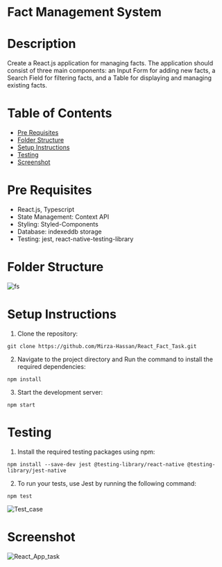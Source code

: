# Fact Management System

# Description
Create a React.js application for managing facts. The application should consist of three main components: an Input Form for adding new facts, a Search Field for filtering facts, and a Table for displaying and managing existing facts.

# Table of Contents

- [Pre Requisites](#pre-requisites)
- [Folder Structure](#folder-structure)
- [Setup Instructions](#setup-instructions)
- [Testing](#testing)
- [Screenshot](#screenshot)

# Pre Requisites

- React.js, Typescript
- State Management: Context API
- Styling: Styled-Components
- Database: indexeddb storage
- Testing: jest, react-native-testing-library

# Folder Structure
![fs](https://github.com/ffc1e12/data4-life-meal-roulette-app-mobile-h50jf-h14eeb/assets/17096257/a069d416-1890-491a-9ca1-bc684de10b69)

# Setup Instructions

1. Clone the repository:
```
git clone https://github.com/Mirza-Hassan/React_Fact_Task.git
```
2. Navigate to the project directory and Run the command to install the required dependencies:
```
npm install
```
3. Start the development server:

```
npm start
```
# Testing

1. Install the required testing packages using npm:
```
npm install --save-dev jest @testing-library/react-native @testing-library/jest-native
```
2. To run your tests, use Jest by running the following command:
```
npm test
```
![Test_case](https://github.com/Mirza-Hassan/React_Voting_Task/assets/17096257/36b639bd-b337-4735-a472-577251f0fffc)

# Screenshot
![React_App_task](https://github.com/Mirza-Hassan/React_Voting_Task/assets/17096257/4cff8ba4-2f03-4fb3-bc1a-020f7ff43b19)



